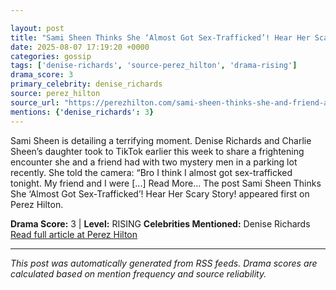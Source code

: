```yaml
---

layout: post
title: "Sami Sheen Thinks She ‘Almost Got Sex-Trafficked’! Hear Her Scary Story!"
date: 2025-08-07 17:19:20 +0000
categories: gossip
tags: ['denise-richards', 'source-perez_hilton', 'drama-rising']
drama_score: 3
primary_celebrity: denise_richards
source: perez_hilton
source_url: "https://perezhilton.com/sami-sheen-thinks-she-and-friend-almost-got-sex-trafficked-tiktok/"
mentions: {'denise_richards': 3}
---
```


Sami Sheen is detailing a terrifying moment. Denise Richards and Charlie Sheen’s daughter took to TikTok earlier this week to share a frightening encounter she and a friend had with two mystery men in a parking lot recently. She told the camera: “Bro I think I almost got sex-trafficked tonight. My friend and I were [...] Read More... The post Sami Sheen Thinks She ‘Almost Got Sex-Trafficked’! Hear Her Scary Story! appeared first on Perez Hilton.

**Drama Score:** 3 | **Level:** RISING **Celebrities Mentioned:** Denise Richards [Read full article at Perez Hilton](https://perezhilton.com/sami-sheen-thinks-she-and-friend-almost-got-sex-trafficked-tiktok/)

---

*This post was automatically generated from RSS feeds. Drama scores are calculated based on mention frequency and source reliability.*